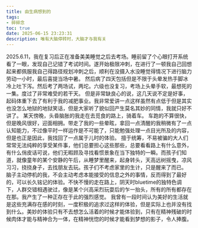 ```yaml
---
title: 由生病想到的
tags: 
- 碎碎念
toc: true
date: 2025-06-15 23:23:31 
description: 唯有大脑停转时，大脑才与我有关
---
```

2025.6.11，我在复习后正在准备美美睡觉之后去考场。睡前留了个心眼打开系统看了一眼，发现自己记错了考试时间。遂开始极限冲刺，在进行了一顿我自己回想起来都佩服我自己得路径规划冲刺之后，顺利在没摄入水没睡觉得情况下进行脑力劳动一小时，最后喜提当场中暑。
然后病了四天包括但是不限于头晕发热手脚冰冷上吐下泻。然后考了两场试，两坨。六级也没复习，考场上头晕手软，最想死的一集。度过了非常难受的若干天。
但是非常缺良心的说，这几天说不定是好事，起码体重下去了有利于我的减肥事业。我非常爱讲一点这样虽然有点低于但是其实也没怎么地狱的地狱笑话，但是大家听了貌似回产生莫名其妙的同情，我就只好不讲了。
某天傍晚，头昏脑胀的我走在去觅食的路上，骑着车。
车跑的不算很快，但是晚风很好，迎面相拥。带走了我的一些晕眩，拿回一点清醒的我稍微有了一点认知能力，不过像平时一样运作是不可能了，只能勉强处理一点目光所及的内容，但是也正是因此，我找回了一点属于儿时的体验。
擅于统筹，不易被骗的大人们常常无法纯粹的享受某件事，他们总要担心这些那些，总要看看路上有什么意外，有什么俏皮话可说，他们无暇顾及寻找看惯景象在当下独特的一瞬。而孩子们知道，就像童年的某个安静的午后，从睡梦里醒来，起身转头，天高远树摇曳，凉风习习，挠挠身子，去找朋友去玩。孩子们不考虑家里的生计，只是醒来了而已。
脑子主动停机的我，不会主动考虑本能接受的信息之外的事情，反而得到了最好的，可以长久铭记的体验。不快不慢的走在路上，阴天时bluetime的独特色调下，人群交错相遇驶过，像是某个兴高采烈玩耍后的乍一抬头，所有的所有都存在在那。我产生了一种正存在于此的强烈感觉。
我曾有一段时间认为美好的生活就是这些充满存在感的时刻，一度积极的追求过这样的体验，但是实际上也并没有找到什么。美妙的体验只有不去想怎么活着的时候才能体验到，只有在精神残破的时候肉体才能与精神合为一体，在精神恍惚的时候才能看到梦想的影子，令人捧腹。